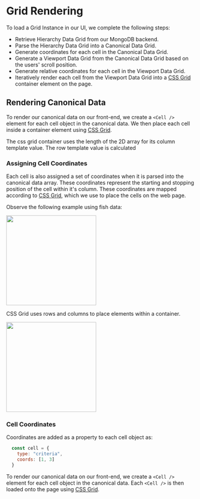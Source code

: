 # Grid Rendering

To load a Grid Instance in our UI, we complete the following steps:

- Retrieve Hierarchy Data Grid from our MongoDB backend.
- Parse the Hierarchy Data Grid into a Canonical Data Grid.
- Generate coordinates for each cell in the Canonical Data Grid.
- Generate a Viewport Data Grid from the Canonical Data Grid based on the users' scroll position.
- Generate relative coordinates for each cell in the Viewport Data Grid.
- Iteratively render each cell from the Viewport Data Grid into a [CSS Grid](https://developer.mozilla.org/en-US/docs/Web/CSS/CSS_grid_layout) container element on the page.

## Rendering Canonical Data

To render our canonical data on our front-end, we create a `<Cell />` element for each cell object in the canonical data. We then place each cell inside a container element using [CSS Grid](https://developer.mozilla.org/en-US/docs/Web/CSS/CSS_grid_layout).


The css grid container uses the length of the 2D array for its column template value. The row template value is calculated

### Assigning Cell Coordinates
Each cell is also assigned a set of coordinates when it is parsed into the canonical data array. These coordinates represent the starting and stopping position of the cell within it's column. These coordinates are mapped according to [CSS Grid](https://developer.mozilla.org/en-US/docs/Web/CSS/CSS_grid_layout), which we use to place the cells on the web page.

Observe the following example using fish data:

<img src="/img/fish-cell-example.png" width="auto" height="240"/>

CSS Grid uses rows and columns to place elements within a container.

<img src="/img/fish-cell-coordinate-diagram.png" width="auto" height="240" />


### Cell Coordinates
Coordinates are added as a property to each cell object as:

```js
  const cell = {
    type: "criteria",
    coords: [1, 3]
  }
```

To render our canonical data on our front-end, we create a `<Cell />` element for each cell object in the canonical data. Each `<Cell />` is then loaded onto the page using [CSS Grid](https://developer.mozilla.org/en-US/docs/Web/CSS/CSS_grid_layout).